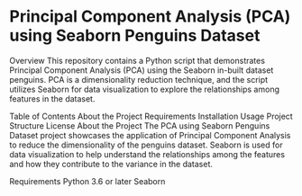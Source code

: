 # Principal Component Analysis (PCA) using Seaborn Penguins Dataset
Overview
This repository contains a Python script that demonstrates Principal Component Analysis (PCA) using the Seaborn in-built dataset penguins. PCA is a dimensionality reduction technique, and the script utilizes Seaborn for data visualization to explore the relationships among features in the dataset.

Table of Contents
About the Project
Requirements
Installation
Usage
Project Structure
License
About the Project
The PCA using Seaborn Penguins Dataset project showcases the application of Principal Component Analysis to reduce the dimensionality of the penguins dataset. Seaborn is used for data visualization to help understand the relationships among the features and how they contribute to the variance in the dataset.

Requirements
Python 3.6 or later
Seaborn
